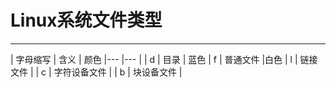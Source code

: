 # Linux系统文件类型
---
| 字母缩写 |    含义    | 颜色
|---      |---         |
| d       | 目录        | 蓝色
| f       | 普通文件     |白色
| l       | 链接文件     |
| c       | 字符设备文件  |
| b       | 块设备文件   |
